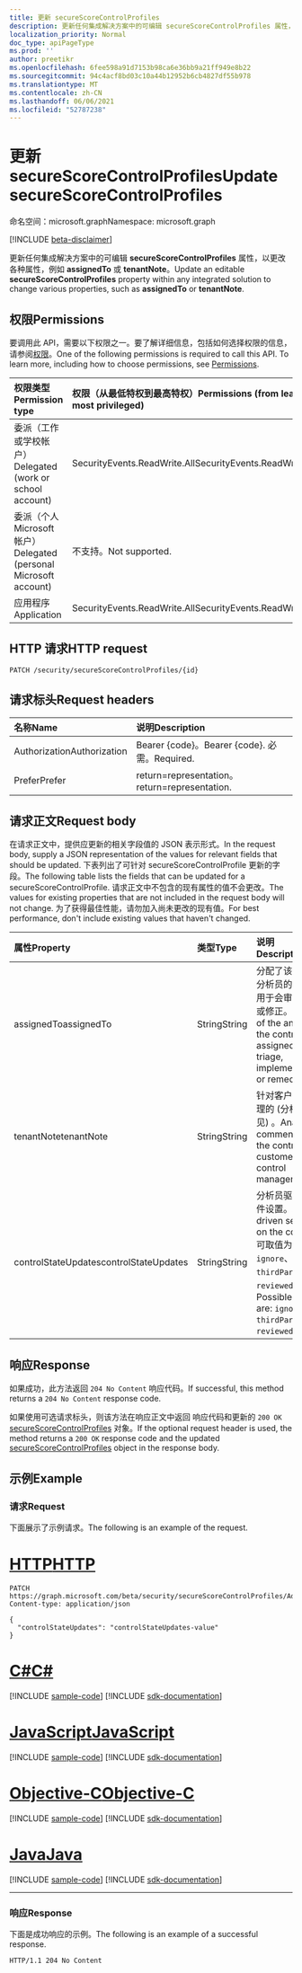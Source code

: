 ```yaml
---
title: 更新 secureScoreControlProfiles
description: 更新任何集成解决方案中的可编辑 secureScoreControlProfiles 属性，以更改各种属性，如 assignedTo 或 tenantNote。
localization_priority: Normal
doc_type: apiPageType
ms.prod: ''
author: preetikr
ms.openlocfilehash: 6fee598a91d7153b98ca6e36bb9a21ff949e8b22
ms.sourcegitcommit: 94c4acf8bd03c10a44b12952b6cb4827df55b978
ms.translationtype: MT
ms.contentlocale: zh-CN
ms.lasthandoff: 06/06/2021
ms.locfileid: "52787238"
---
```

# <a name="update-securescorecontrolprofiles"></a><span data-ttu-id="091fa-103">更新 secureScoreControlProfiles</span><span class="sxs-lookup"><span data-stu-id="091fa-103">Update secureScoreControlProfiles</span></span>

<span data-ttu-id="091fa-104">命名空间：microsoft.graph</span><span class="sxs-lookup"><span data-stu-id="091fa-104">Namespace: microsoft.graph</span></span>

 [!INCLUDE [beta-disclaimer](../../includes/beta-disclaimer.md)]

<span data-ttu-id="091fa-105">更新任何集成解决方案中的可编辑 **secureScoreControlProfiles** 属性，以更改各种属性，例如 **assignedTo** 或 **tenantNote**。</span><span class="sxs-lookup"><span data-stu-id="091fa-105">Update an editable **secureScoreControlProfiles** property within any integrated solution to change various properties, such as **assignedTo** or **tenantNote**.</span></span>

## <a name="permissions"></a><span data-ttu-id="091fa-106">权限</span><span class="sxs-lookup"><span data-stu-id="091fa-106">Permissions</span></span>

<span data-ttu-id="091fa-p101">要调用此 API，需要以下权限之一。要了解详细信息，包括如何选择权限的信息，请参阅[权限](/graph/permissions-reference)。</span><span class="sxs-lookup"><span data-stu-id="091fa-p101">One of the following permissions is required to call this API. To learn more, including how to choose permissions, see [Permissions](/graph/permissions-reference).</span></span>

|<span data-ttu-id="091fa-109">权限类型</span><span class="sxs-lookup"><span data-stu-id="091fa-109">Permission type</span></span>      | <span data-ttu-id="091fa-110">权限（从最低特权到最高特权）</span><span class="sxs-lookup"><span data-stu-id="091fa-110">Permissions (from least to most privileged)</span></span>              |
|:--------------------|:---------------------------------------------------------|
|<span data-ttu-id="091fa-111">委派（工作或学校帐户）</span><span class="sxs-lookup"><span data-stu-id="091fa-111">Delegated (work or school account)</span></span> |   <span data-ttu-id="091fa-112">SecurityEvents.ReadWrite.All</span><span class="sxs-lookup"><span data-stu-id="091fa-112">SecurityEvents.ReadWrite.All</span></span>  |
|<span data-ttu-id="091fa-113">委派（个人 Microsoft 帐户）</span><span class="sxs-lookup"><span data-stu-id="091fa-113">Delegated (personal Microsoft account)</span></span> |  <span data-ttu-id="091fa-114">不支持。</span><span class="sxs-lookup"><span data-stu-id="091fa-114">Not supported.</span></span>  |
|<span data-ttu-id="091fa-115">应用程序</span><span class="sxs-lookup"><span data-stu-id="091fa-115">Application</span></span> | <span data-ttu-id="091fa-116">SecurityEvents.ReadWrite.All</span><span class="sxs-lookup"><span data-stu-id="091fa-116">SecurityEvents.ReadWrite.All</span></span> |

## <a name="http-request"></a><span data-ttu-id="091fa-117">HTTP 请求</span><span class="sxs-lookup"><span data-stu-id="091fa-117">HTTP request</span></span>

<!-- { "blockType": "ignored" } -->

```http
PATCH /security/secureScoreControlProfiles/{id}
```

## <a name="request-headers"></a><span data-ttu-id="091fa-118">请求标头</span><span class="sxs-lookup"><span data-stu-id="091fa-118">Request headers</span></span>

| <span data-ttu-id="091fa-119">名称</span><span class="sxs-lookup"><span data-stu-id="091fa-119">Name</span></span>       | <span data-ttu-id="091fa-120">说明</span><span class="sxs-lookup"><span data-stu-id="091fa-120">Description</span></span>|
|:-----------|:-----------|
| <span data-ttu-id="091fa-121">Authorization</span><span class="sxs-lookup"><span data-stu-id="091fa-121">Authorization</span></span>  | <span data-ttu-id="091fa-122">Bearer {code}。</span><span class="sxs-lookup"><span data-stu-id="091fa-122">Bearer {code}.</span></span> <span data-ttu-id="091fa-123">必需。</span><span class="sxs-lookup"><span data-stu-id="091fa-123">Required.</span></span>|
|<span data-ttu-id="091fa-124">Prefer</span><span class="sxs-lookup"><span data-stu-id="091fa-124">Prefer</span></span> | <span data-ttu-id="091fa-125">return=representation。</span><span class="sxs-lookup"><span data-stu-id="091fa-125">return=representation.</span></span> |

## <a name="request-body"></a><span data-ttu-id="091fa-126">请求正文</span><span class="sxs-lookup"><span data-stu-id="091fa-126">Request body</span></span>

<span data-ttu-id="091fa-127">在请求正文中，提供应更新的相关字段值的 JSON 表示形式。</span><span class="sxs-lookup"><span data-stu-id="091fa-127">In the request body, supply a JSON representation of the values for relevant fields that should be updated.</span></span> <span data-ttu-id="091fa-128">下表列出了可针对 secureScoreControlProfile 更新的字段。</span><span class="sxs-lookup"><span data-stu-id="091fa-128">The following table lists the fields that can be updated for a secureScoreControlProfile.</span></span> <span data-ttu-id="091fa-129">请求正文中不包含的现有属性的值不会更改。</span><span class="sxs-lookup"><span data-stu-id="091fa-129">The values for existing properties that are not included in the request body will not change.</span></span> <span data-ttu-id="091fa-130">为了获得最佳性能，请勿加入尚未更改的现有值。</span><span class="sxs-lookup"><span data-stu-id="091fa-130">For best performance, don't include existing values that haven't changed.</span></span>

| <span data-ttu-id="091fa-131">属性</span><span class="sxs-lookup"><span data-stu-id="091fa-131">Property</span></span>   | <span data-ttu-id="091fa-132">类型</span><span class="sxs-lookup"><span data-stu-id="091fa-132">Type</span></span> |<span data-ttu-id="091fa-133">说明</span><span class="sxs-lookup"><span data-stu-id="091fa-133">Description</span></span>|
|:---------------|:--------|:----------|
|<span data-ttu-id="091fa-134">assignedTo</span><span class="sxs-lookup"><span data-stu-id="091fa-134">assignedTo</span></span>|<span data-ttu-id="091fa-135">String</span><span class="sxs-lookup"><span data-stu-id="091fa-135">String</span></span>|<span data-ttu-id="091fa-136">分配了该控件的分析员的姓名，用于会审、实施或修正。</span><span class="sxs-lookup"><span data-stu-id="091fa-136">Name of the analyst the control is assigned to for triage, implementation, or remediation.</span></span>|
|<span data-ttu-id="091fa-137">tenantNote</span><span class="sxs-lookup"><span data-stu-id="091fa-137">tenantNote</span></span>|<span data-ttu-id="091fa-138">String</span><span class="sxs-lookup"><span data-stu-id="091fa-138">String</span></span>|<span data-ttu-id="091fa-139">针对客户控制管理的 (分析员意见) 。</span><span class="sxs-lookup"><span data-stu-id="091fa-139">Analyst comments on the control (for customer control management).</span></span>|
|<span data-ttu-id="091fa-140">controlStateUpdates</span><span class="sxs-lookup"><span data-stu-id="091fa-140">controlStateUpdates</span></span>| <span data-ttu-id="091fa-141">String</span><span class="sxs-lookup"><span data-stu-id="091fa-141">String</span></span>|<span data-ttu-id="091fa-142">分析员驱动的控件设置。</span><span class="sxs-lookup"><span data-stu-id="091fa-142">Analyst driven setting on the control.</span></span> <span data-ttu-id="091fa-143">可取值为：`ignore`、`thirdParty`、`reviewed`。</span><span class="sxs-lookup"><span data-stu-id="091fa-143">Possible values are: `ignore`, `thirdParty`, `reviewed`.</span></span>|


## <a name="response"></a><span data-ttu-id="091fa-144">响应</span><span class="sxs-lookup"><span data-stu-id="091fa-144">Response</span></span>

<span data-ttu-id="091fa-145">如果成功，此方法返回 `204 No Content` 响应代码。</span><span class="sxs-lookup"><span data-stu-id="091fa-145">If successful, this method returns a `204 No Content` response code.</span></span>

<span data-ttu-id="091fa-146">如果使用可选请求标头，则该方法在响应正文中返回 响应代码和更新的 `200 OK` [secureScoreControlProfiles](../resources/securescorecontrolprofiles.md) 对象。</span><span class="sxs-lookup"><span data-stu-id="091fa-146">If the optional request header is used, the method returns a `200 OK` response code and the updated [secureScoreControlProfiles](../resources/securescorecontrolprofiles.md) object in the response body.</span></span>

## <a name="example"></a><span data-ttu-id="091fa-147">示例</span><span class="sxs-lookup"><span data-stu-id="091fa-147">Example</span></span>

### <a name="request"></a><span data-ttu-id="091fa-148">请求</span><span class="sxs-lookup"><span data-stu-id="091fa-148">Request</span></span>

<span data-ttu-id="091fa-149">下面展示了示例请求。</span><span class="sxs-lookup"><span data-stu-id="091fa-149">The following is an example of the request.</span></span>

# <a name="http"></a>[<span data-ttu-id="091fa-150">HTTP</span><span class="sxs-lookup"><span data-stu-id="091fa-150">HTTP</span></span>](#tab/http)
<!-- {
  "blockType": "request",
  "name": "securescorecontrolprofiles_update"
}-->

```http
PATCH https://graph.microsoft.com/beta/security/secureScoreControlProfiles/AdminMFA
Content-type: application/json

{
  "controlStateUpdates": "controlStateUpdates-value"
}
```
# <a name="c"></a>[<span data-ttu-id="091fa-151">C#</span><span class="sxs-lookup"><span data-stu-id="091fa-151">C#</span></span>](#tab/csharp)
[!INCLUDE [sample-code](../includes/snippets/csharp/securescorecontrolprofiles-update-csharp-snippets.md)]
[!INCLUDE [sdk-documentation](../includes/snippets/snippets-sdk-documentation-link.md)]

# <a name="javascript"></a>[<span data-ttu-id="091fa-152">JavaScript</span><span class="sxs-lookup"><span data-stu-id="091fa-152">JavaScript</span></span>](#tab/javascript)
[!INCLUDE [sample-code](../includes/snippets/javascript/securescorecontrolprofiles-update-javascript-snippets.md)]
[!INCLUDE [sdk-documentation](../includes/snippets/snippets-sdk-documentation-link.md)]

# <a name="objective-c"></a>[<span data-ttu-id="091fa-153">Objective-C</span><span class="sxs-lookup"><span data-stu-id="091fa-153">Objective-C</span></span>](#tab/objc)
[!INCLUDE [sample-code](../includes/snippets/objc/securescorecontrolprofiles-update-objc-snippets.md)]
[!INCLUDE [sdk-documentation](../includes/snippets/snippets-sdk-documentation-link.md)]

# <a name="java"></a>[<span data-ttu-id="091fa-154">Java</span><span class="sxs-lookup"><span data-stu-id="091fa-154">Java</span></span>](#tab/java)
[!INCLUDE [sample-code](../includes/snippets/java/securescorecontrolprofiles-update-java-snippets.md)]
[!INCLUDE [sdk-documentation](../includes/snippets/snippets-sdk-documentation-link.md)]

---


### <a name="response"></a><span data-ttu-id="091fa-155">响应</span><span class="sxs-lookup"><span data-stu-id="091fa-155">Response</span></span>

<span data-ttu-id="091fa-156">下面是成功响应的示例。</span><span class="sxs-lookup"><span data-stu-id="091fa-156">The following is an example of a successful response.</span></span>
<!-- {
  "blockType": "response"
} -->

```http
HTTP/1.1 204 No Content
```




<!--
{
  "type": "#page.annotation",
  "description": "Update secureScoreControlProfiles",
  "keywords": "",
  "section": "documentation",
  "tocPath": "",
  "suppressions": [
  ]
}
-->


